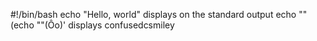 #!/bin/bash
echo "Hello, world" displays on the standard output
echo "\"(echo "\"(Ôo)' displays confusedcsmiley

